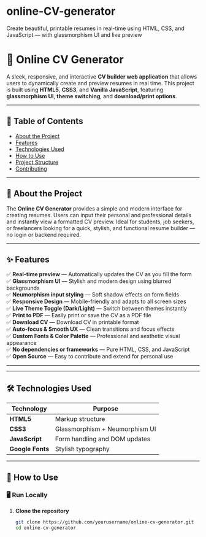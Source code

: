 # online-CV-generator
Create beautiful, printable resumes in real-time using HTML, CSS, and JavaScript — with glassmorphism UI and live preview
# 💼 Online CV Generator

A sleek, responsive, and interactive **CV builder web application** that allows users to dynamically create and preview resumes in real time. This project is built using **HTML5**, **CSS3**, and **Vanilla JavaScript**, featuring **glassmorphism UI**, **theme switching**, and **download/print options**.

---

## 📌 Table of Contents

- [About the Project](#about-the-project)
- [Features](#features)
- [Technologies Used](#technologies-used)
- [How to Use](#how-to-use)
- [Project Structure](#project-structure)
- [Contributing](#contributing)


---

## 📖 About the Project

The **Online CV Generator** provides a simple and modern interface for creating resumes. Users can input their personal and professional details and instantly view a formatted CV preview. Ideal for students, job seekers, or freelancers looking for a quick, stylish, and functional resume builder — no login or backend required.

---

## ✨ Features

✅ **Real-time preview** — Automatically updates the CV as you fill the form  
✅ **Glassmorphism UI** — Stylish and modern design using blurred backgrounds  
✅ **Neumorphism input styling** — Soft shadow effects on form fields  
✅ **Responsive Design** — Mobile-friendly and adapts to all screen sizes  
✅ **Live Theme Toggle (Dark/Light)** — Switch between themes instantly  
✅ **Print to PDF** — Easily print or save the CV as a PDF file  
✅ **Download CV** — Download CV in printable format  
✅ **Auto-focus & Smooth UX** — Clean transitions and focus effects  
✅ **Custom Fonts & Color Palette** — Professional and aesthetic visual appearance  
✅ **No dependencies or frameworks** — Pure HTML, CSS, and JavaScript  
✅ **Open Source** — Easy to contribute and extend for personal use

---


---

## 🛠 Technologies Used

| Technology     | Purpose                             |
|----------------|-------------------------------------|
| **HTML5**      | Markup structure                    |
| **CSS3**       | Glassmorphism + Neumorphism UI      |
| **JavaScript** | Form handling and DOM updates       |
| **Google Fonts** | Stylish typography                |

---

## 📂 How to Use

### 🖥 Run Locally

1. **Clone the repository**
   ```bash
   git clone https://github.com/yourusername/online-cv-generator.git
   cd online-cv-generator

